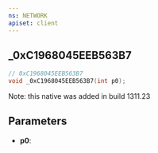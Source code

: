 ```yaml
---
ns: NETWORK
apiset: client
---
```

## _0xC1968045EEB563B7

```c
// 0xC1968045EEB563B7
void _0xC1968045EEB563B7(int p0);
```

Note: this native was added in build 1311.23

## Parameters
* **p0**:



